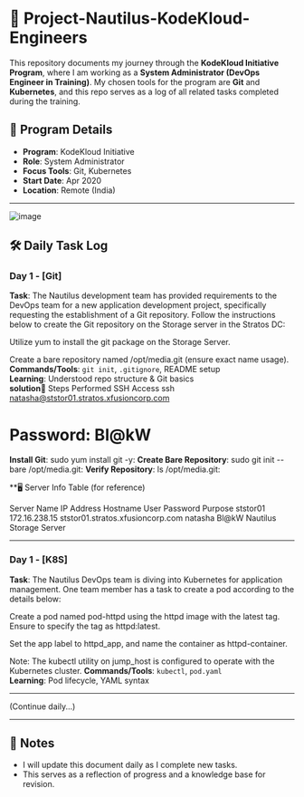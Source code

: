 # 📘 Project-Nautilus-KodeKloud-Engineers

This repository documents my journey through the **KodeKloud Initiative Program**, where I am working as a **System Administrator (DevOps Engineer in Training)**. My chosen tools for the program are **Git** and **Kubernetes**, and this repo serves as a log of all related tasks completed during the training.

## 🧭 Program Details

- **Program**: KodeKloud Initiative
- **Role**: System Administrator
- **Focus Tools**: Git, Kubernetes
- **Start Date**: Apr 2020
- **Location**: Remote (India)

---
![image](https://github.com/user-attachments/assets/82bef26a-dfbb-4033-b0c9-2ac17226c57a)
## 🛠️ Daily Task Log

### Day 1 - [Git]
**Task**: The Nautilus development team has provided requirements to the DevOps team for a new application development project, specifically requesting the establishment of a Git repository. Follow the instructions below to create the Git repository on the Storage server in the Stratos DC:



Utilize yum to install the git package on the Storage Server.


Create a bare repository named /opt/media.git (ensure exact name usage). 
**Commands/Tools**: `git init`, `.gitignore`, README setup  
**Learning**: Understood repo structure & Git basics  
**solution**🧩 Steps Performed
SSH Access
ssh natasha@ststor01.stratos.xfusioncorp.com
# Password: Bl@kW
**Install Git**:
sudo yum install git -y:
**Create Bare Repository**:
sudo git init --bare /opt/media.git:
**Verify Repository**:
ls /opt/media.git:

**🖥️ Server Info Table (for reference)

Server Name	IP Address	Hostname	User	Password	Purpose
ststor01	172.16.238.15	ststor01.stratos.xfusioncorp.com	natasha	Bl@kW	Nautilus Storage Server




---

### Day 1 - [K8S]
**Task**: The Nautilus DevOps team is diving into Kubernetes for application management. One team member has a task to create a pod according to the details below:


Create a pod named pod-httpd using the httpd image with the latest tag. Ensure to specify the tag as httpd:latest.

Set the app label to httpd_app, and name the container as httpd-container.

Note: The kubectl utility on jump_host is configured to operate with the Kubernetes cluster. 
**Commands/Tools**: `kubectl`, `pod.yaml`  
**Learning**: Pod lifecycle, YAML syntax  

---

(Continue daily...)

---

## 📌 Notes
- I will update this document daily as I complete new tasks.
- This serves as a reflection of progress and a knowledge base for revision.

